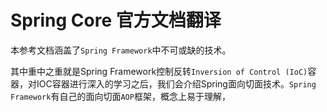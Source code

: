 # Spring Core 官方文档翻译

本参考文档涵盖了`Spring Framework`中不可或缺的技术。

其中重中之重就是Spring Framework控制反转`Inversion of Control (IoC)`容器，对IOC容器进行深入的学习之后，我们会介绍Spring面向切面技术。`Spring Framework`有自己的面向切面`AOP`框架，概念上易于理解，

